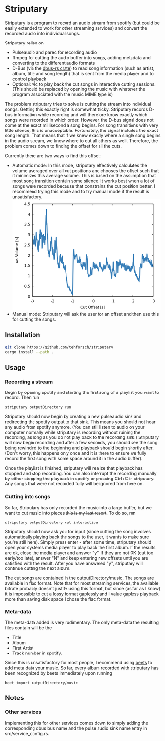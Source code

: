 # Striputary
Striputary is a program to record an audio stream from spotify (but could be easily extended to work for other streaming services) and convert the recorded audio into individual songs. 

Striputary relies on 
* Pulseaudio and parec for recording audio
* ffmpeg for cutting the audio buffer into songs, adding metadata and converting to the different audio formats
* D-Bus (via the [dbus-rs crate](https://github.com/diwic/dbus-rs)) to read song information (such as artist, album, title and song length) that is sent from the media player and to control playback
* Optional: vlc to play back the cut songs in interactive cutting sessions. (This should be replaced by opening the music with whatever the program associated with the music MIME type is)

The problem striputary tries to solve is cutting the stream into individual songs. Getting this exactly right is somewhat tricky. Striputary records D-bus information while recording and will therefore know exactly which songs were recorded in which order. However, the D-bus signal does not come at the exact millisecond a song begins. For song transitions with very little silence, this is unacceptable. Fortunately, the signal includes the exact song length. That means that if we knew exactly where a single song begins in the audio stream, we know where to cut all others as well. Therefore, the problem comes down to finding the offset for all the cuts.

Currently there are two ways to find this offset:

* Automatic mode: In this mode, striputary effectively calculates the volume averaged over all cut positions and chooses the offset such that it minimizes this average volume. This is based on the assumption that most song transition contain some silence. It works best when a lot of songs were recorded because that constrains the cut position better. I recommend trying this mode and to try manual mode if the result is unsatisfactory.
![Average volume at cuts over cut offset](https://github.com/tehforsch/striputary/blob/master/pics/volumePlot.png?raw=true)
* Manual mode: Striputary will ask the user for an offset and then use this for cutting the songs.

## Installation
```bash
git clone https://github.com/tehforsch/striputary
cargo install --path .
```

## Usage
### Recording a stream
Begin by opening spotify and starting the first song of a playlist you want to record.
Then run
```
striputary outputDirectory run
```

Striputary should now begin by creating a new pulseaudio sink and redirecting the spotify output to that sink. This means you should not hear any audio from spotify anymore. (You can still listen to audio on your computer normally while striputary is recording without ruining the recording, as long as you do not play back to the recording sink.)
Striputary will now begin recording and after a few seconds, you should see the song being rewinded to the beginning and playback should begin shortly after. (Don't worry, this happens only once and it is there to ensure we fully record the first song with some space around it in the audio buffer).

Once the playlist is finished, striputary will realize that playback has stopped and stop recording. You can also interrupt the recording manually by either stopping the playback in spotify or pressing Ctrl+C in striputary. Any songs that were not recorded fully will be ignored from here on.

### Cutting into songs
So far, Striputary has only recorded the music into a large buffer, but we want to cut music into pieces ~~this is my last resort~~. To do so, run 
```
striputary outputDirectory cut interactive
```
Striputary should now ask you for input (since cutting the song involves automatically playing back the songs to the user, it wants to make sure you're still here). Simply press enter - after some time, striputary should open your systems media player to play back the first album. If the results are ok, close the media player and answer "y". If they are not OK (cut too early/too late), answer "N" and keep entering new offsets until you are satisfied with the result.
After you have answered "y", striputary will continue cutting the next album.

The cut songs are contained in the outputDirectory/music. The songs are available in flac format. Note that for most streaming services, the available bitrate probably doesn't justify using this format, but since (as far as I know) it is impossible to cut a lossy format gaplessly and I value gapless playback more than saving disk space I chose the flac format. 

### Meta-data
The meta-data added is very rudimentary. The only meta-data the resulting files contain will be the 
* Title
* Album
* First Artist
* Track number
in spotify.

Since this is unsatisfactory for most people, I recommend using [beets](http://beets.io/) to add meta data your music. So far, every album recorded with striputary has been recognized by beets immediately upon running
```
beet import outputDirectory/music
```

## Notes
### Other services
Implementing this for other services comes down to simply adding the corresponding dbus bus name and the pulse audio sink name entry in src/service_config.rs.
